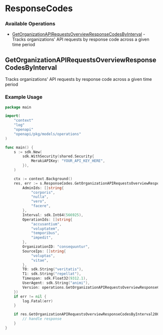 # ResponseCodes

### Available Operations

* [GetOrganizationAPIRequestsOverviewResponseCodesByInterval](#getorganizationapirequestsoverviewresponsecodesbyinterval) - Tracks organizations' API requests by response code across a given time period

## GetOrganizationAPIRequestsOverviewResponseCodesByInterval

Tracks organizations' API requests by response code across a given time period

### Example Usage

```go
package main

import(
	"context"
	"log"
	"openapi"
	"openapi/pkg/models/operations"
)

func main() {
    s := sdk.New(
        sdk.WithSecurity(shared.Security{
            MerakiAPIKey: "YOUR_API_KEY_HERE",
        }),
    )

    ctx := context.Background()
    res, err := s.ResponseCodes.GetOrganizationAPIRequestsOverviewResponseCodesByInterval(ctx, operations.GetOrganizationAPIRequestsOverviewResponseCodesByIntervalRequest{
        AdminIds: []string{
            "corporis",
            "nulla",
            "vero",
            "facere",
        },
        Interval: sdk.Int64(566925),
        OperationIds: []string{
            "accusantium",
            "voluptatem",
            "temporibus",
            "impedit",
        },
        OrganizationID: "consequuntur",
        SourceIps: []string{
            "voluptas",
            "vitae",
        },
        T0: sdk.String("veritatis"),
        T1: sdk.String("repellat"),
        Timespan: sdk.Float32(9312.1),
        UserAgent: sdk.String("animi"),
        Version: operations.GetOrganizationAPIRequestsOverviewResponseCodesByIntervalVersionEnumZero.ToPointer(),
    })
    if err != nil {
        log.Fatal(err)
    }

    if res.GetOrganizationAPIRequestsOverviewResponseCodesByInterval200ApplicationJSONObjects != nil {
        // handle response
    }
}
```
